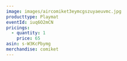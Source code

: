 ```yaml
---
image: images/aircomiket3eymcgszuyaeuvmc.jpg
producttype: Playmat
eventId: iuq6O2mCN
pricings:
  - quantity: 1
    price: 65
asin: s-W3KcPbymg
merchandise: comiket
---
```

